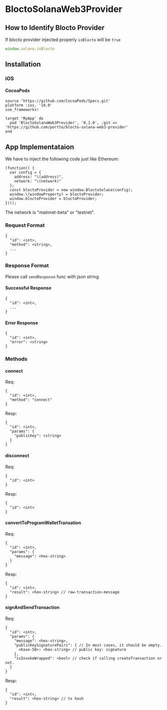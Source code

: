 # BloctoSolanaWeb3Provider

## How to Identify Blocto Provider

If blocto provider injected properly `isBlocto` will be `true`

```javascript
window.solana.isBlocto
```

## Installation

### iOS

#### CocoaPods
```
source 'https://github.com/CocoaPods/Specs.git'
platform :ios, '10.0'
use_frameworks!

target 'MyApp' do
  pod 'BloctoSolanaWeb3Provider', '0.1.0', :git => 'https://github.com/portto/blocto-solana-web3-provider'
end
```

## App Implementataion

We have to inject the following code just like Ethereum:
```
(function() {
  var config = {
    address: "\(address)",
    network: "\(network)"
  };
  const bloctoProvider = new window.BloctoSolana(config);
  window.\(windowProperty) = bloctoProvider;
  window.bloctoProvider = bloctoProvider;
})();
```

The network is "mainnet-beta" or "testnet".

### Request Format
```
{
  "id": <int>,
  "method": <string>,
  ...
}
```

### Response Format

Please call `sendResponse` func with json string.

#### Successful Response
```
{
  "id": <int>,
  ...
}
```

#### Error Response
```
{
  "id": <int>,
  "error": <string>
}
```

### Methods

#### connect 
Req:
```
{
  "id": <int>,
  "method": "connect"
}
```
Resp:
```
{
  "id": <int>,
  "params": {
    "publicKey": <string>
  }
}
```

#### disconnect
Req:
```
{
  "id": <int>
}
```
Resp:
```
{
  "id": <int>
}
```

#### convertToProgramWalletTransation
Req:
```
{
  "id": <int>,
  "params": {
    "message": <hex-string>
  }
}
```
Resp:
```
{
  "id": <int>,
  "result": <hex-string> // raw-transaction-message
}
```

#### signAndSendTransaction
Req:
```
{
  "id": <int>,
  "params": {
    "message": <hex-string>,
    "publicKeySignaturePairs": { // In most cases, it should be empty.
      <base-58>: <hex-string> // public key: signature
    },
    "isInvokeWrapped": <bool> // check if calling createTransaction or not.
  }
}
```
Resp:
```
{
  "id": <int>,
  "result": <hex-string> // tx hash
}
```
